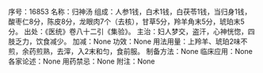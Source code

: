 序号：16853
名称：归神汤
组成：人参1钱，白术1钱，白茯苓1钱，当归身1钱，酸枣仁8分，陈皮8分，龙眼肉7个（去核），甘草5分，羚羊角末5分，琥珀末5分。
出处：《医统》卷八十二引《集验》。
主治：妇人梦交，盗汗，心神恍惚，四肢乏力，饮食减少。
加减：None
功效：None
用法用量：上羚羊、琥珀2味不煎，余药煎熟，去滓，入2末和匀，食前服。
制备方法：None
临床应用：None
各家论述：None
用药禁忌：None
附注：None
